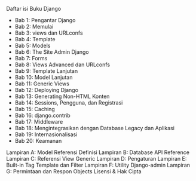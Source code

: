 Daftar isi Buku Django

* Bab 1: Pengantar Django
* Bab 2: Memulai
* Bab 3: views dan URLconfs
* Bab 4: Template
* Bab 5: Models
* Bab 6: The Site Admin Django
* Bab 7: Forms
* Bab 8: Views Advanced dan URLconfs
* Bab 9: Template Lanjutan
* Bab 10: Model Lanjutan
* Bab 11: Generic Views
* Bab 12: Deploying Django
* Bab 13: Generating Non-HTML Konten
* Bab 14: Sessions, Pengguna, dan Registrasi
* Bab 15: Caching
* Bab 16: django.contrib
* Bab 17: Middleware
* Bab 18: Mengintegrasikan dengan Database Legacy dan Aplikasi
* Bab 19: Internasionalisasi
* Bab 20: Keamanan

Lampiran A: Model Referensi Definisi
Lampiran B: Database API Reference
Lampiran C: Referensi View Generic
Lampiran D: Pengaturan
Lampiran E: Built-in Tag Template dan Filter
Lampiran F: Utility Django-admin
Lampiran G: Permintaan dan Respon Objects
Lisensi & Hak Cipta
